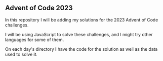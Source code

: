 ## Advent of Code 2023

In this repository I will be adding my solutions for the 2023 Advent of Code challenges.

I will be using JavaScript to solve these challenges, and I might try other languages for some of them.

On each day's directory I have the code for the solution as well as the data used to solve it.
